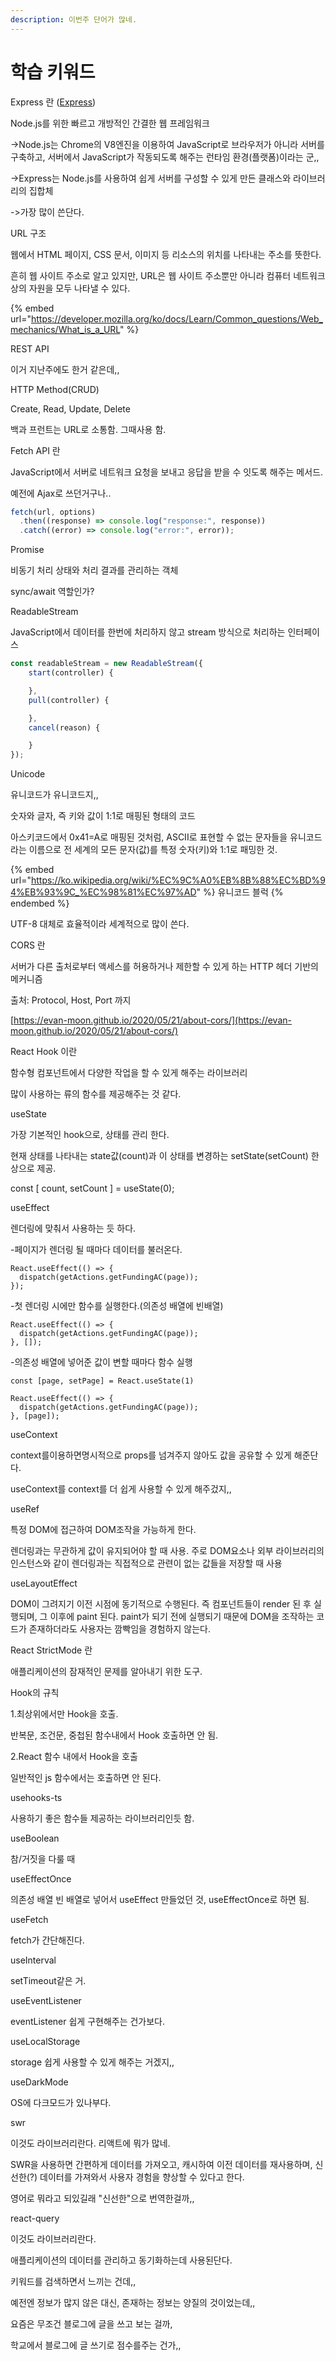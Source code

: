 ```yaml
---
description: 이번주 단어가 많네.
---
```


# 학습 키워드

Express 란 ([Express](https://expressjs.com/ko/))

Node.js를 위한 빠르고 개방적인 간결한 웹 프레임워크

\->Node.js는 Chrome의 V8엔진을 이용하여 JavaScript로 브라우저가 아니라 서버를 구축하고, 서버에서 JavaScript가 작동되도록 해주는 런타임 환경(플랫폼)이라는 군,,

\->Express는 Node.js를 사용하여 쉽게 서버를 구성할 수 있게 만든 클래스와 라이브러리의 집합체

\->가장 많이 쓴단다.&#x20;



URL 구조

웹에서 HTML 페이지, CSS 문서, 이미지 등 리소스의 위치를 나타내는 주소를 뜻한다.

흔히 웹 사이트 주소로 알고 있지만, URL은 웹 사이트 주소뿐만 아니라 컴퓨터 네트워크상의 자원을 모두 나타낼 수 있다.

{% embed url="https://developer.mozilla.org/ko/docs/Learn/Common_questions/Web_mechanics/What_is_a_URL" %}

REST API

이거 지난주에도 한거 같은데,,



HTTP Method(CRUD)

Create, Read, Update, Delete

백과 프런트는 URL로 소통함. 그때사용 함.



Fetch API 란

JavaScript에서 서버로 네트워크 요청을 보내고 응답을 받을 수 잇도록 해주는 메서드.

예전에 Ajax로 쓰던거구나..

```jsx
fetch(url, options)
  .then((response) => console.log("response:", response))
  .catch((error) => console.log("error:", error));
```



Promise

비동기 처리 상태와 처리 결과를 관리하는 객체

sync/await 역할인가?



ReadableStream

JavaScript에서 데이터를 한번에 처리하지 않고 stream 방식으로 처리하는 인터페이스

```javascript
const readableStream = new ReadableStream({
    start(controller) {

    },
    pull(controller) {

    },
    cancel(reason) {

    }
});
```



Unicode

유니코드가 유니코드지,,

숫자와 글자, 즉 키와 값이 1:1로 매핑된 형태의 코드

아스키코드에서 0x41=A로 매핑된 것처럼, ASCII로 표현할 수 없는 문자들을 유니코드라는 이름으로 전 세계의 모든 문자(값)를 특정 숫자(키)와 1:1로 패밍한 것.

{% embed url="https://ko.wikipedia.org/wiki/%EC%9C%A0%EB%8B%88%EC%BD%94%EB%93%9C_%EC%98%81%EC%97%AD" %}
유니코드 블럭
{% endembed %}

UTF-8 대체로 효율적이라 세계적으로 많이 쓴다.



CORS 란

서버가 다른 출처로부터 액세스를 허용하거나 제한할 수 있게 하는 HTTP 헤더 기반의 메커니즘

출처: Protocol, Host, Port 까지

[https://evan-moon.github.io/2020/05/21/about-cors/](https://evan-moon.github.io/2020/05/21/about-cors/)



React Hook 이란

함수형 컴포넌트에서 다양한 작업을 할 수 있게 해주는 라이브러리

많이 사용하는 류의 함수를 제공해주는 것 같다.



useState

가장 기본적인 hook으로, 상태를 관리 한다.

현재 상태를 나타내는 state값(count)과 이 상태를 변경하는 setState(setCount) 한 상으로 제공.

const \[ count, setCount ] = useState(0);



useEffect

렌더링에 맞춰서 사용하는 듯 하다.

\-페이지가 렌더링 될 때마다 데이터를 불러온다.

```
React.useEffect(() => {
  dispatch(getActions.getFundingAC(page));
});
```

\-첫 렌더링 시에만 함수를 실행한다.(의존성 배열에 빈배열)

```
React.useEffect(() => {
  dispatch(getActions.getFundingAC(page));
}, []);
```

\-의존성 배열에 넣어준 값이 변할 때마다 함수 실행

```
const [page, setPage] = React.useState(1)

React.useEffect(() => {
  dispatch(getActions.getFundingAC(page));
}, [page]);
```



useContext

context를이용하면명시적으로 props를 넘겨주지 않아도 값을 공유할 수 있게 해준단다.

useContext를 context를 더 쉽게 사용할 수 있게 해주겄지,,



useRef

특정 DOM에 접근하여 DOM조작을 가능하게 한다.

렌더링과는 무관하게 값이 유지되어야 할 때 사용. 주로 DOM요소나 외부 라이브러리의 인스턴스와 같이 렌더링과는 직접적으로 관련이 없는 값들을 저장할 때 사용



useLayoutEffect

DOM이 그려지기 이전 시점에 동기적으로 수행된다. 즉 컴포넌트들이 render 된 후 실행되며, 그 이후에 paint 된다. paint가 되기 전에 실행되기 때문에 DOM을 조작하는 코드가 존재하더라도 사용자는 깜빡임을 경험하지 않는다.



React StrictMode 란

애플리케이션의 잠재적인 문제를 알아내기 위한 도구.&#x20;



Hook의 규칙

1.최상위에서만 Hook을 호출.

반복문, 조건문, 중첩된 함수내에서 Hook 호출하면 안 됨.

2.React 함수 내에서 Hook을 호출

일반적인 js 함수에서는 호출하면 안 된다.



usehooks-ts

사용하기 좋은 함수들 제공하는 라이브러리인듯 함.



useBoolean

참/거짓을 다룰 때&#x20;



useEffectOnce

의존성 배열 빈 배열로 넣어서 useEffect 만들었던 것, useEffectOnce로 하면 됨.



useFetch

fetch가 간단해진다.



useInterval

setTimeout같은 거.&#x20;



useEventListener

eventListener 쉽게 구현해주는 건가보다.



useLocalStorage

storage 쉽게 사용할 수 있게 해주는 거겠지,,



useDarkMode

OS에 다크모드가 있나부다.



swr

이것도 라이브러리란다. 리액트에 뭐가 많네.

SWR을 사용하면 간편하게 데이터를 가져오고, 캐시하여 이전 데이터를 재사용하며, 신선한(?) 데이터를 가져와서 사용자 경험을 향상할 수 있다고 한다.

영어로 뭐라고 되있길래 "신선한"으로 번역한걸까,,



react-query

이것도 라이브러리란다.&#x20;

애플리케이션의 데이터를 관리하고 동기화하는데 사용된단다.







키워드를 검색하면서 느끼는 건데,,

예전엔 정보가 많지 않은 대신, 존재하는 정보는 양질의 것이었는데,,

요즘은 무조건 블로그에 글을 쓰고 보는 걸까,

학교에서 블로그에 글 쓰기로 점수를주는 건가,,



